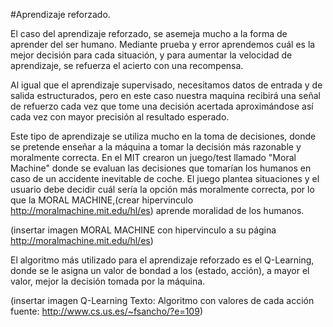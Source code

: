#Aprendizaje reforzado.

El caso del aprendizaje reforzado, se asemeja mucho a la forma de aprender del ser humano. Mediante prueba y error aprendemos cuál es la mejor decisión para cada situación, y para aumentar la velocidad de aprendizaje, se refuerza el acierto con una recompensa.

Al igual que el aprendizaje supervisado, necesitamos datos de entrada y de salida estructurados, pero en este caso nuestra maquina recibirá una señal de refuerzo cada vez que tome una decisión acertada aproximándose así cada vez con mayor precisión al resultado esperado.

Este tipo de aprendizaje se utiliza mucho en la toma de decisiones, donde se pretende enseñar a la máquina a tomar la decisión más razonable y moralmente correcta. En el MIT crearon un juego/test llamado "Moral Machine" donde se evaluan las decisiones que tomarían los humanos en caso de un accidente inevitable de coche. El juego plantea situaciones y el usuario debe decidir cuál sería la opción más moralmente correcta, por lo que la MORAL MACHINE,(crear hipervinculo http://moralmachine.mit.edu/hl/es) aprende moralidad de los humanos.

(insertar imagen MORAL MACHINE con hipervinculo a su página http://moralmachine.mit.edu/hl/es)

El algoritmo más utilizado para el aprendizaje reforzado es el Q-Learning, donde se le asigna un valor de bondad a los (estado, acción), a mayor el valor, mejor la decisión tomada por la máquina.

(insertar imagen Q-Learning Texto: Algoritmo con valores de cada acción fuente: http://www.cs.us.es/~fsancho/?e=109)